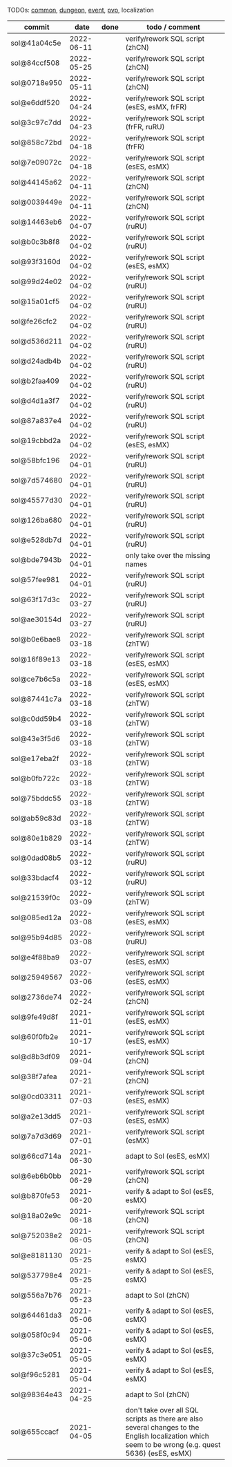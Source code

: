 TODOs: [common](TODO.md), [dungeon](TODO_dungeon.md), [event](TODO_event.md), [pvp](TODO_pvp.md), localization

| commit       | date       | done | todo / comment |
|--------------|------------|------|----------------|
| sol@41a04c5e | 2022-06-11 |      | verify/rework SQL script (zhCN) |
| sol@84ccf508 | 2022-05-25 |      | verify/rework SQL script (zhCN) |
| sol@0718e950 | 2022-05-11 |      | verify/rework SQL script (zhCN) |
| sol@e6ddf520 | 2022-04-24 |      | verify/rework SQL script (esES, esMX, frFR) |
| sol@3c97c7dd | 2022-04-23 |      | verify/rework SQL script (frFR, ruRU) |
| sol@858c72bd | 2022-04-18 |      | verify/rework SQL script (frFR) |
| sol@7e09072c | 2022-04-18 |      | verify/rework SQL script (esES, esMX) |
| sol@44145a62 | 2022-04-11 |      | verify/rework SQL script (zhCN) |
| sol@0039449e | 2022-04-11 |      | verify/rework SQL script (zhCN) |
| sol@14463eb6 | 2022-04-07 |      | verify/rework SQL script (ruRU) |
| sol@b0c3b8f8 | 2022-04-02 |      | verify/rework SQL script (ruRU) |
| sol@93f3160d | 2022-04-02 |      | verify/rework SQL script (esES, esMX) |
| sol@99d24e02 | 2022-04-02 |      | verify/rework SQL script (ruRU) |
| sol@15a01cf5 | 2022-04-02 |      | verify/rework SQL script (ruRU) |
| sol@fe26cfc2 | 2022-04-02 |      | verify/rework SQL script (ruRU) |
| sol@d536d211 | 2022-04-02 |      | verify/rework SQL script (ruRU) |
| sol@d24adb4b | 2022-04-02 |      | verify/rework SQL script (ruRU) |
| sol@b2faa409 | 2022-04-02 |      | verify/rework SQL script (ruRU) |
| sol@d4d1a3f7 | 2022-04-02 |      | verify/rework SQL script (ruRU) |
| sol@87a837e4 | 2022-04-02 |      | verify/rework SQL script (ruRU) |
| sol@19cbbd2a | 2022-04-02 |      | verify/rework SQL script (esES, esMX) |
| sol@58bfc196 | 2022-04-01 |      | verify/rework SQL script (ruRU) |
| sol@7d574680 | 2022-04-01 |      | verify/rework SQL script (ruRU) |
| sol@45577d30 | 2022-04-01 |      | verify/rework SQL script (ruRU) |
| sol@126ba680 | 2022-04-01 |      | verify/rework SQL script (ruRU) |
| sol@e528db7d | 2022-04-01 |      | verify/rework SQL script (ruRU) |
| sol@bde7943b | 2022-04-01 |      | only take over the missing names |
| sol@57fee981 | 2022-04-01 |      | verify/rework SQL script (ruRU) |
| sol@63f17d3c | 2022-03-27 |      | verify/rework SQL script (ruRU) |
| sol@ae30154d | 2022-03-27 |      | verify/rework SQL script (ruRU) |
| sol@b0e6bae8 | 2022-03-18 |      | verify/rework SQL script (zhTW) |
| sol@16f89e13 | 2022-03-18 |      | verify/rework SQL script (esES, esMX) |
| sol@ce7b6c5a | 2022-03-18 |      | verify/rework SQL script (esES, esMX) |
| sol@87441c7a | 2022-03-18 |      | verify/rework SQL script (zhTW) |
| sol@c0dd59b4 | 2022-03-18 |      | verify/rework SQL script (zhTW) |
| sol@43e3f5d6 | 2022-03-18 |      | verify/rework SQL script (zhTW) |
| sol@e17eba2f | 2022-03-18 |      | verify/rework SQL script (zhTW) |
| sol@b0fb722c | 2022-03-18 |      | verify/rework SQL script (zhTW) |
| sol@75bddc55 | 2022-03-18 |      | verify/rework SQL script (zhTW) |
| sol@ab59c83d | 2022-03-18 |      | verify/rework SQL script (zhTW) |
| sol@80e1b829 | 2022-03-14 |      | verify/rework SQL script (zhTW) |
| sol@0dad08b5 | 2022-03-12 |      | verify/rework SQL script (ruRU) |
| sol@33bdacf4 | 2022-03-12 |      | verify/rework SQL script (ruRU) |
| sol@21539f0c | 2022-03-09 |      | verify/rework SQL script (zhTW) |
| sol@085ed12a | 2022-03-08 |      | verify/rework SQL script (esES, esMX) |
| sol@95b94d85 | 2022-03-08 |      | verify/rework SQL script (ruRU) |
| sol@e4f88ba9 | 2022-03-07 |      | verify/rework SQL script (esES, esMX) |
| sol@25949567 | 2022-03-06 |      | verify/rework SQL script (esES, esMX) |
| sol@2736de74 | 2022-02-24 |      | verify/rework SQL script (zhCN) |
| sol@9fe49d8f | 2021-11-01 |      | verify/rework SQL script (esES, esMX) |
| sol@60f0fb2e | 2021-10-17 |      | verify/rework SQL script (esES, esMX) |
| sol@d8b3df09 | 2021-09-04 |      | verify/rework SQL script (zhCN) |
| sol@38f7afea | 2021-07-21 |      | verify/rework SQL script (zhCN) |
| sol@0cd03311 | 2021-07-03 |      | verify/rework SQL script (esES, esMX) |
| sol@a2e13dd5 | 2021-07-03 |      | verify/rework SQL script (esES, esMX) |
| sol@7a7d3d69 | 2021-07-01 |      | verify/rework SQL script (esMX) |
| sol@66cd714a | 2021-06-30 |      | adapt to Sol (esES, esMX) |
| sol@6eb6b0bb | 2021-06-29 |      | verify/rework SQL script (zhCN) |
| sol@b870fe53 | 2021-06-20 |      | verify & adapt to Sol (esES, esMX) |
| sol@18a02e9c | 2021-06-18 |      | verify/rework SQL script (zhCN) |
| sol@752038e2 | 2021-06-05 |      | verify/rework SQL script (zhCN) |
| sol@e8181130 | 2021-05-25 |      | verify & adapt to Sol (esES, esMX) |
| sol@537798e4 | 2021-05-25 |      | verify & adapt to Sol (esES, esMX) |
| sol@556a7b76 | 2021-05-23 |      | adapt to Sol (zhCN) |
| sol@64461da3 | 2021-05-06 |      | verify & adapt to Sol (esES, esMX) |
| sol@058f0c94 | 2021-05-06 |      | verify & adapt to Sol (esES, esMX) |
| sol@37c3e051 | 2021-05-05 |      | verify & adapt to Sol (esES, esMX) |
| sol@f96c5281 | 2021-05-04 |      | verify & adapt to Sol (esES, esMX) |
| sol@98364e43 | 2021-04-25 |      | adapt to Sol (zhCN) |
| sol@655ccacf | 2021-04-05 |      | don't take over all SQL scripts as there are also several changes to the English localization which seem to be wrong (e.g. quest 5636) (esES, esMX) |
